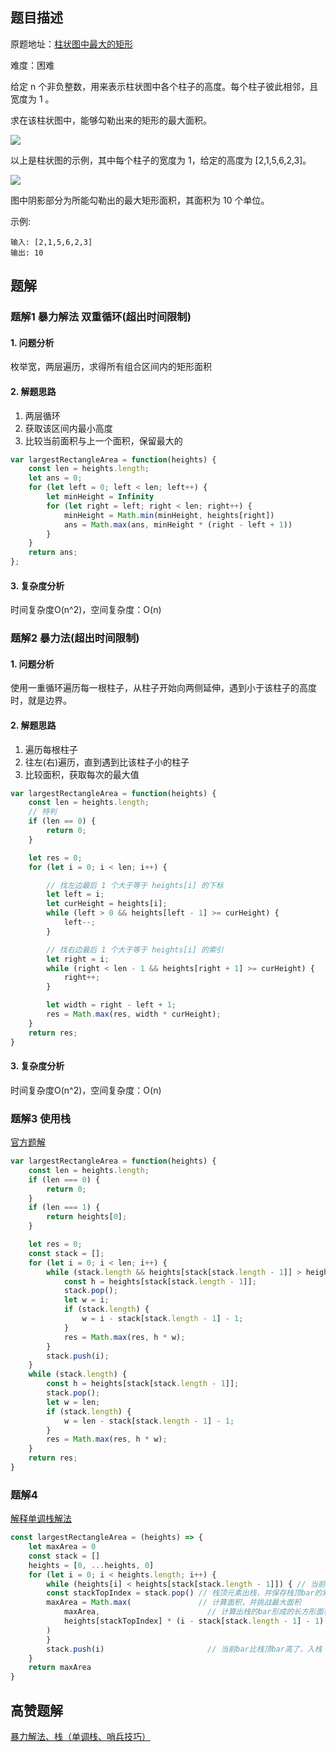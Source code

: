 ## 题目描述
原题地址：[柱状图中最大的矩形](https://leetcode-cn.com/problems/largest-rectangle-in-histogram/)

难度：困难

给定 n 个非负整数，用来表示柱状图中各个柱子的高度。每个柱子彼此相邻，且宽度为 1 。

求在该柱状图中，能够勾勒出来的矩形的最大面积。

![](./img/histogram.png)

以上是柱状图的示例，其中每个柱子的宽度为 1，给定的高度为 [2,1,5,6,2,3]。

![](./img/histogram_area.png)

图中阴影部分为所能勾勒出的最大矩形面积，其面积为 10 个单位。


示例:
```
输入: [2,1,5,6,2,3]
输出: 10
```
## 题解
### 题解1 暴力解法 双重循环(超出时间限制)
#### 1. 问题分析
枚举宽，两层遍历，求得所有组合区间内的矩形面积
#### 2. 解题思路
1. 两层循环
2. 获取该区间内最小高度
3. 比较当前面积与上一个面积，保留最大的
```js
var largestRectangleArea = function(heights) {
    const len = heights.length;
    let ans = 0;
    for (let left = 0; left < len; left++) {
        let minHeight = Infinity
        for (let right = left; right < len; right++) {
            minHeight = Math.min(minHeight, heights[right])
            ans = Math.max(ans, minHeight * (right - left + 1))
        }
    }
    return ans;
};
```
#### 3. 复杂度分析
时间复杂度O(n^2)，空间复杂度：O(n)
### 题解2 暴力法(超出时间限制)
#### 1. 问题分析
使用一重循环遍历每一根柱子，从柱子开始向两侧延伸，遇到小于该柱子的高度时，就是边界。

#### 2. 解题思路
1. 遍历每根柱子
2. 往左(右)遍历，直到遇到比该柱子小的柱子
3. 比较面积，获取每次的最大值
```js
var largestRectangleArea = function(heights) {
    const len = heights.length;
    // 特判
    if (len == 0) {
        return 0;
    }

    let res = 0;
    for (let i = 0; i < len; i++) {

        // 找左边最后 1 个大于等于 heights[i] 的下标
        let left = i;
        let curHeight = heights[i];
        while (left > 0 && heights[left - 1] >= curHeight) {
            left--;
        }

        // 找右边最后 1 个大于等于 heights[i] 的索引
        let right = i;
        while (right < len - 1 && heights[right + 1] >= curHeight) {
            right++;
        }

        let width = right - left + 1;
        res = Math.max(res, width * curHeight);
    }
    return res;
}
```
#### 3. 复杂度分析
时间复杂度O(n^2)，空间复杂度：O(n)

###  题解3 使用栈
[官方题解](https://leetcode-cn.com/problems/largest-rectangle-in-histogram/solution/zhu-zhuang-tu-zhong-zui-da-de-ju-xing-by-leetcode-/)  
```js
var largestRectangleArea = function(heights) {
    const len = heights.length;
    if (len === 0) {
        return 0;
    }
    if (len === 1) {
        return heights[0];
    }

    let res = 0;
    const stack = [];
    for (let i = 0; i < len; i++) {
        while (stack.length && heights[stack[stack.length - 1]] > heights[i]) {
            const h = heights[stack[stack.length - 1]];
            stack.pop();
            let w = i;
            if (stack.length) {
                w = i - stack[stack.length - 1] - 1;
            }
            res = Math.max(res, h * w);
        }
        stack.push(i);
    }
    while (stack.length) {
        const h = heights[stack[stack.length - 1]];
        stack.pop();
        let w = len;
        if (stack.length) {
            w = len - stack[stack.length - 1] - 1;
        }
        res = Math.max(res, h * w);
    }
    return res;
}
```
### 题解4
[解释单调栈解法](https://leetcode-cn.com/problems/largest-rectangle-in-histogram/solution/wo-yong-qiao-miao-de-bi-yu-jiang-dan-diao-zhan-jie/)
```js
const largestRectangleArea = (heights) => {
    let maxArea = 0
    const stack = []
    heights = [0, ...heights, 0]         
    for (let i = 0; i < heights.length; i++) { 
        while (heights[i] < heights[stack[stack.length - 1]]) { // 当前bar比栈顶bar矮
        const stackTopIndex = stack.pop() // 栈顶元素出栈，并保存栈顶bar的索引
        maxArea = Math.max(               // 计算面积，并挑战最大面积
            maxArea,                        // 计算出栈的bar形成的长方形面积
            heights[stackTopIndex] * (i - stack[stack.length - 1] - 1)
        )
        }
        stack.push(i)                       // 当前bar比栈顶bar高了，入栈
    }
    return maxArea
}
```


## 高赞题解
[暴力解法、栈（单调栈、哨兵技巧）](https://leetcode-cn.com/problems/largest-rectangle-in-histogram/solution/bao-li-jie-fa-zhan-by-liweiwei1419/)
